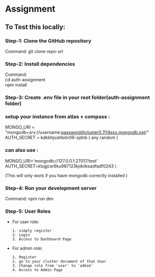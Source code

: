 # Assignment

## To Test this locally:

### Step-1: Clone the GitHub repository
   Command: git clone repo-url


### Step-2: Install dependencies

Command: \
cd auth-assignment\
npm install 



### Step-3: Create .env file in your root folder(auth-assignment folder)

### setup your instance from atlas + compass :

MONGO_URI = "mongodb+srv://username:password@cluster0.7l14exx.mongodb.net/" \
AUTH_SECRET = kdkbhjvahbdv09-sjdnb  ( any random )

### can also use :
MONGO_URI='mongodb://127.0.0.1:27017/test' \
AUTH_SECRET=klsgjcsr6ku987123kjdvlksadfadf0243 \

(This will only work if you have mongodb correctly installed )


### Step-4: Run your development server
Command: npm run dev


### Step-5: User Roles
- For user role:
  ```
  1. simply register
  2. Login
  3. Access to Dashboard Page
  ```
- For admin role:
  ```
  1. Register
  2. go to your cluster document of that User
  3. Change role from 'user' to 'admim'
  4. Access to Admin Page
  ```


